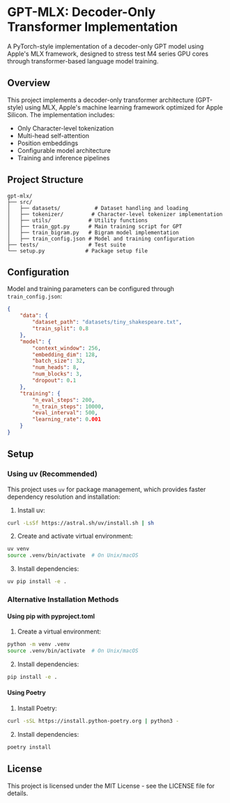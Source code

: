 # GPT-MLX: Decoder-Only Transformer Implementation

A PyTorch-style implementation of a decoder-only GPT model using Apple's MLX framework, designed to stress test M4 series GPU cores through transformer-based language model training.

## Overview

This project implements a decoder-only transformer architecture (GPT-style) using MLX, Apple's machine learning framework optimized for Apple Silicon. The implementation includes:

- Only Character-level tokenization
- Multi-head self-attention
- Position embeddings
- Configurable model architecture
- Training and inference pipelines

## Project Structure

```
gpt-mlx/
├── src/
│   ├── datasets/           # Dataset handling and loading
│   ├── tokenizer/         # Character-level tokenizer implementation
│   ├── utils/            # Utility functions
│   ├── train_gpt.py      # Main training script for GPT
│   ├── train_bigram.py   # Bigram model implementation
│   ├── train_config.json # Model and training configuration
├── tests/                # Test suite
└── setup.py             # Package setup file
```

## Configuration

Model and training parameters can be configured through `train_config.json`:

```json
{
    "data": {
        "dataset_path": "datasets/tiny_shakespeare.txt",
        "train_split": 0.8
    },
    "model": {
        "context_window": 256,
        "embedding_dim": 128,
        "batch_size": 32,
        "num_heads": 8,
        "num_blocks": 3,
        "dropout": 0.1
    },
    "training": {
        "n_eval_steps": 200,
        "n_train_steps": 10000,
        "eval_interval": 500,
        "learning_rate": 0.001
    }
}
```

## Setup

### Using uv (Recommended)

This project uses `uv` for package management, which provides faster dependency resolution and installation:

1. Install uv:
```bash
curl -LsSf https://astral.sh/uv/install.sh | sh
```

2. Create and activate virtual environment:
```bash
uv venv
source .venv/bin/activate  # On Unix/macOS
```

3. Install dependencies:
```bash
uv pip install -e .
```

### Alternative Installation Methods

#### Using pip with pyproject.toml

1. Create a virtual environment:
```bash
python -m venv .venv
source .venv/bin/activate  # On Unix/macOS
```

2. Install dependencies:
```bash
pip install -e .
```

#### Using Poetry

1. Install Poetry:
```bash
curl -sSL https://install.python-poetry.org | python3 -
```

2. Install dependencies:
```bash
poetry install
```


## License

This project is licensed under the MIT License - see the LICENSE file for details.

